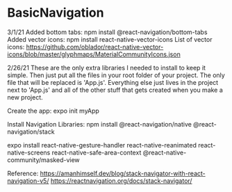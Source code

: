 # BasicNavigation

3/1/21
Added bottom tabs: npm install @react-navigation/bottom-tabs
Added vector icons: npm install react-native-vector-icons 
List of vector icons: https://github.com/oblador/react-native-vector-icons/blob/master/glyphmaps/MaterialCommunityIcons.json

2/26/21
These are the only extra libraries I needed to install to keep it simple.
Then just put all the files in your root folder of your project. The only file 
that will be replaced is 'App.js'. Everything else just lives in the project next to 
'App.js' and all of the other stuff that gets created when you make a new project.

Create the app:
expo init myApp

Install Navigation Libraries:
npm install @react-navigation/native @react-navigation/stack

expo install react-native-gesture-handler react-native-reanimated
react-native-screens react-native-safe-area-context
@react-native-community/masked-view

Reference:
https://amanhimself.dev/blog/stack-navigator-with-react-navigation-v5/
https://reactnavigation.org/docs/stack-navigator/